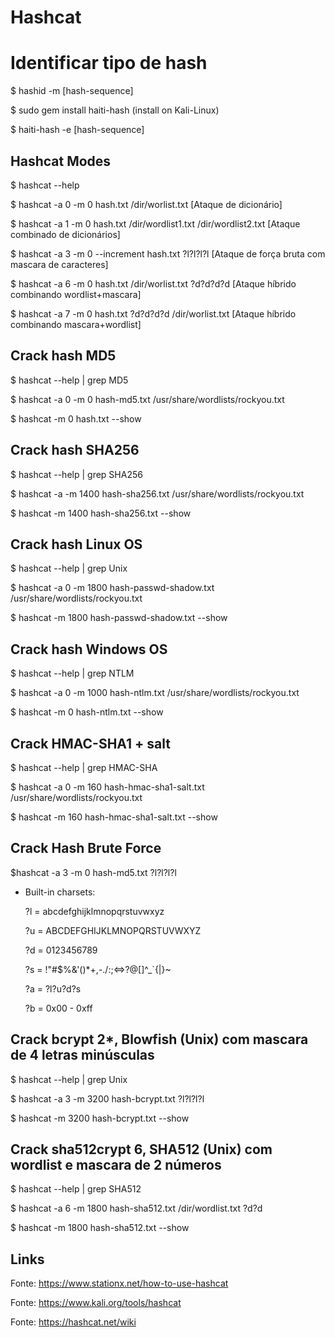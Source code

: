 # Hashcat

# Identificar tipo de hash

$ hashid -m [hash-sequence]

$ sudo gem install haiti-hash (install on Kali-Linux)

$ haiti-hash -e [hash-sequence]

## Hashcat Modes

$ hashcat --help

$ hashcat -a 0 -m 0 hash.txt /dir/worlist.txt [Ataque de dicionário]

$ hashcat -a 1 -m 0 hash.txt /dir/wordlist1.txt /dir/wordlist2.txt [Ataque combinado de dicionários]

$ hashcat -a 3 -m 0 --increment hash.txt ?l?l?l?l [Ataque de força bruta com mascara de caracteres]

$ hashcat -a 6 -m 0 hash.txt /dir/worlist.txt ?d?d?d?d [Ataque híbrido combinando wordlist+mascara]

$ hashcat -a 7 -m 0  hash.txt ?d?d?d?d /dir/worlist.txt [Ataque híbrido combinando mascara+wordlist]

## Crack hash MD5

$ hashcat --help | grep MD5

$ hashcat -a 0 -m 0 hash-md5.txt /usr/share/wordlists/rockyou.txt

$ hashcat -m 0 hash.txt --show

## Crack hash SHA256

$ hashcat --help | grep SHA256

$ hashcat -a -m 1400 hash-sha256.txt /usr/share/wordlists/rockyou.txt

$ hashcat -m 1400 hash-sha256.txt --show

## Crack hash Linux OS

$ hashcat --help | grep Unix

$ hashcat -a 0 -m 1800 hash-passwd-shadow.txt /usr/share/wordlists/rockyou.txt

$ hashcat -m 1800 hash-passwd-shadow.txt --show

## Crack hash Windows OS

$ hashcat --help | grep NTLM

$ hashcat -a 0 -m 1000 hash-ntlm.txt /usr/share/wordlists/rockyou.txt

$ hashcat -m 0 hash-ntlm.txt --show

## Crack HMAC-SHA1 + salt

$ hashcat --help | grep HMAC-SHA

$ hashcat -a 0 -m 160 hash-hmac-sha1-salt.txt /usr/share/wordlists/rockyou.txt

$ hashcat -m 160 hash-hmac-sha1-salt.txt --show

## Crack Hash Brute Force

$hashcat -a 3 -m 0 hash-md5.txt ?l?l?l?l

* Built-in charsets:

   ?l = abcdefghijklmnopqrstuvwxyz

   ?u = ABCDEFGHIJKLMNOPQRSTUVWXYZ

   ?d = 0123456789

   ?s =  !"#$%&'()*+,-./:;<=>?@[\]^_`{|}~

   ?a = ?l?u?d?s

   ?b = 0x00 - 0xff


## Crack bcrypt $2*$, Blowfish (Unix) com mascara de 4 letras minúsculas

$ hashcat --help | grep Unix

$ hashcat -a 3 -m 3200 hash-bcrypt.txt ?l?l?l?l

$ hashcat -m 3200 hash-bcrypt.txt --show

## Crack sha512crypt $6$, SHA512 (Unix) com wordlist e mascara de 2 números

$ hashcat --help | grep SHA512

$ hashcat -a 6 -m 1800 hash-sha512.txt /dir/wordlist.txt ?d?d

$ hashcat -m 1800 hash-sha512.txt --show

## Links

Fonte: https://www.stationx.net/how-to-use-hashcat

Fonte: https://www.kali.org/tools/hashcat

Fonte: https://hashcat.net/wiki
